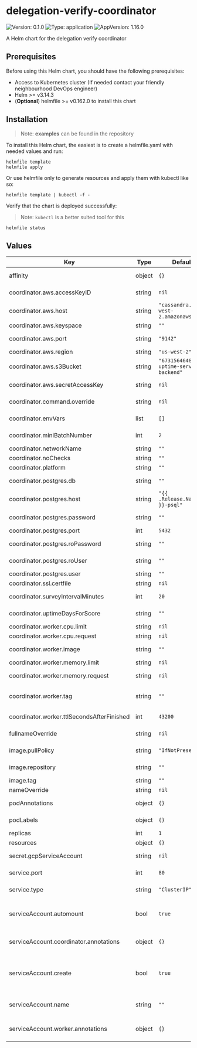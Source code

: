 # delegation-verify-coordinator

![Version: 0.1.0](https://img.shields.io/badge/Version-0.1.0-informational?style=flat-square) ![Type: application](https://img.shields.io/badge/Type-application-informational?style=flat-square) ![AppVersion: 1.16.0](https://img.shields.io/badge/AppVersion-1.16.0-informational?style=flat-square)

A Helm chart for the delegation verify coordinator

## Prerequisites

Before using this Helm chart, you should have the following prerequisites:

- Access to Kubernetes cluster (If needed contact your friendly neighbourhood DevOps engineer)
- Helm >= v3.14.3
- (**Optional**) helmfile >= v0.162.0 to install this chart

## Installation

> Note: **examples** can be found in the repository

To install this Helm chart, the easiest is to create a helmfile.yaml with needed values and run:

```
helmfile template
helmfile apply
```

Or use helmfile only to generate resources and apply them with kubectl like so:

```
helmfile template | kubectl -f -
```

Verify that the chart is deployed successfully:

> Note: `kubectl` is a better suited tool for this

```
helmfile status
```

## Values

| Key | Type | Default | Description |
|-----|------|---------|-------------|
| affinity | object | `{}` | affinity for the pod assignment |
| coordinator.aws.accessKeyID | string | `nil` | AWS Access Key ID |
| coordinator.aws.host | string | `"cassandra.us-west-2.amazonaws.com"` | AWS Cassandra Host |
| coordinator.aws.keyspace | string | `""` | Keyspace |
| coordinator.aws.port | string | `"9142"` | AWS Cassandra Port |
| coordinator.aws.region | string | `"us-west-2"` | AWS Region |
| coordinator.aws.s3Bucket | string | `"673156464838-uptime-service-backend"` | AWS S3 Bucket |
| coordinator.aws.secretAccessKey | string | `nil` | AWS Secret Access Key |
| coordinator.command.override | string | `nil` | override: the command to run |
| coordinator.envVars | list | `[]` | Environment Variables |
| coordinator.miniBatchNumber | int | `2` | The minimum batch number |
| coordinator.networkName | string | `""` | Network name |
| coordinator.noChecks | string | `""` | No Checks |
| coordinator.platform | string | `""` | Platform name |
| coordinator.postgres.db | string | `""` | Postgres database |
| coordinator.postgres.host | string | `"{{ .Release.Name }}-psql"` | Postgres Host |
| coordinator.postgres.password | string | `""` | Postgres password |
| coordinator.postgres.port | int | `5432` | Postgres Port |
| coordinator.postgres.roPassword | string | `""` | Postgres Read Only Password |
| coordinator.postgres.roUser | string | `""` | Postgres Read Only User |
| coordinator.postgres.user | string | `""` | Postgres user |
| coordinator.ssl.certfile | string | `nil` | SSL Cert File |
| coordinator.surveyIntervalMinutes | int | `20` | Survey Interval Minutes |
| coordinator.uptimeDaysForScore | string | `""` | The Uptime Days for Score |
| coordinator.worker.cpu.limit | string | `nil` | The CPU limit |
| coordinator.worker.cpu.request | string | `nil` | The CPU request |
| coordinator.worker.image | string | `""` | The image used for the worker |
| coordinator.worker.memory.limit | string | `nil` | The memory limit |
| coordinator.worker.memory.request | string | `nil` | The memory request |
| coordinator.worker.tag | string | `""` | The image tag used for the worker |
| coordinator.worker.ttlSecondsAfterFinished | int | `43200` | TTL Seconds After Finished |
| fullnameOverride | string | `nil` | Full name override |
| image.pullPolicy | string | `"IfNotPresent"` | The image pull policy |
| image.repository | string | `""` | The image repository |
| image.tag | string | `""` | The image tag |
| nameOverride | string | `nil` | Name override |
| podAnnotations | object | `{}` | Annotations to add to the pods |
| podLabels | object | `{}` | Label to add to the pods |
| replicas | int | `1` | Replica count |
| resources | object | `{}` | The Resources |
| secret.gcpServiceAccount | string | `nil` | The gcp Service Account |
| service.port | int | `80` | The port of the service |
| service.type | string | `"ClusterIP"` | The type of service to create |
| serviceAccount.automount | bool | `true` | Automatically mount a ServiceAccount's API credentials? |
| serviceAccount.coordinator.annotations | object | `{}` | Annotations to add to the service account |
| serviceAccount.create | bool | `true` | Specifies whether a service account should be created |
| serviceAccount.name | string | `""` | The name of the service account to use. |
| serviceAccount.worker.annotations | object | `{}` | Annotations to add to the service account |

